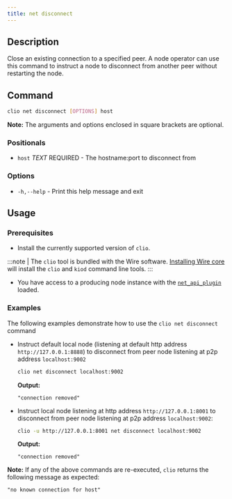 ```yaml
---
title: net disconnect
---
```

## Description

Close an existing connection to a specified peer. A node operator can use this command to instruct a node to disconnect from another peer without restarting the node.

## Command

```sh
clio net disconnect [OPTIONS] host
```

**Note:** The arguments and options enclosed in square brackets are optional.

### Positionals

* `host` _TEXT_ REQUIRED - The hostname:port to disconnect from

### Options

* `-h,--help` - Print this help message and exit

## Usage

### Prerequisites

* Install the currently supported version of `clio`.

:::note
  | The `clio` tool is bundled with the Wire software. [Installing Wire core](/docs/getting-started/install-dependencies.md) will install the `clio` and `kiod` command line tools.
:::

* You have access to a producing node instance with the [`net_api_plugin`](../../../nodeop/plugins/net-api-plugin.md) loaded.

### Examples

The following examples demonstrate how to use the `clio net disconnect` command

* Instruct default local node (listening at default http address `http://127.0.0.1:8888`) to disconnect from peer node listening at p2p address `localhost:9002`

  ```sh
  clio net disconnect localhost:9002
  ```

  **Output:**

  ```console
  "connection removed"
  ```

* Instruct local node listening at http address `http://127.0.0.1:8001` to disconnect from peer node listening at p2p address `localhost:9002`:

  ```sh
  clio -u http://127.0.0.1:8001 net disconnect localhost:9002
  ```
  
  **Output:**
  
  ```console
  "connection removed"
  ```

**Note:** If any of the above commands are re-executed, `clio` returns the following message as expected:  

```console
"no known connection for host"
```
